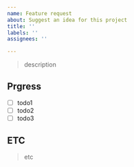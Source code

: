 ```yaml
---
name: Feature request
about: Suggest an idea for this project
title: ''
labels: ''
assignees: ''

---
```


> description

## Prgress
- [ ] todo1
- [ ] todo2
- [ ] todo3

## ETC
> etc
